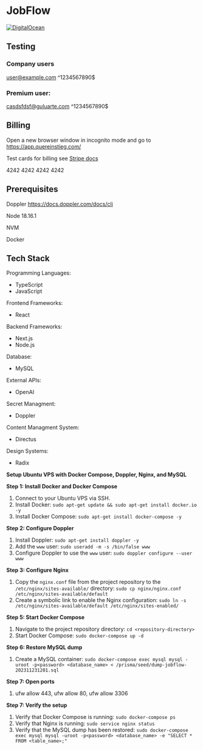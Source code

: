 # JobFlow
[![DigitalOcean](https://web-platforms.sfo2.digitaloceanspaces.com/WWW/Badge%203.svg)](https://www.digitalocean.com/?refcode=038b4c02978c&utm_campaign=Referral_Invite&utm_medium=Referral_Program&utm_source=badge)

## Testing 
### Company users
user@example.com ^1234567890$

### Premium user:
casdsfdsf@guluarte.com ^1234567890$

## Billing

Open a new browser window in incognito mode and go to https://app.quereinstieg.com/

Test cards for billing see [Stripe docs](https://stripe.com/docs/testing?testing-method=card-numbers#visa )

4242 4242 4242 4242

## Prerequisites

Doppler https://docs.doppler.com/docs/cli

Node 18.16.1

NVM

Docker

## Tech Stack

Programming Languages:
  - TypeScript
  - JavaScript

Frontend Frameworks:
  - React

Backend Frameworks:
  - Next.js
  - Node.js
  
Database:
  - MySQL

External APIs:
  - OpenAI

Secret Managment:
  - Doppler

Content Managment System:
  - Directus

Design Systems:
  - Radix

**Setup Ubuntu VPS with Docker Compose, Doppler, Nginx, and MySQL**

**Step 1: Install Docker and Docker Compose**

1. Connect to your Ubuntu VPS via SSH.
2. Install Docker: `sudo apt-get update && sudo apt-get install docker.io -y`
3. Install Docker Compose: `sudo apt-get install docker-compose -y`

**Step 2: Configure Doppler**

1. Install Doppler: `sudo apt-get install doppler -y`
2. Add the `www` user: `sudo useradd -m -s /bin/false www`
3. Configure Doppler to use the `www` user: `sudo doppler configure --user www`

**Step 3: Configure Nginx**

1. Copy the `nginx.conf` file from the project repository to the `/etc/nginx/sites-available/` directory: `sudo cp nginx/nginx.conf /etc/nginx/sites-available/default`
2. Create a symbolic link to enable the Nginx configuration: `sudo ln -s /etc/nginx/sites-available/default /etc/nginx/sites-enabled/`

**Step 5: Start Docker Compose**

1. Navigate to the project repository directory: `cd <repository-directory>`
2. Start Docker Compose: `sudo docker-compose up -d`

**Step 6: Restore MySQL dump**

1. Create a MySQL container: `sudo docker-compose exec mysql mysql -uroot -p<password> <database_name> < /prisma/seed/dump-jobflow-202311231201.sql`

**Step 7: Open ports**

1. ufw allow 443, ufw allow 80, ufw allow 3306

**Step 7: Verify the setup**

1. Verify that Docker Compose is running: `sudo docker-compose ps`
2. Verify that Nginx is running: `sudo service nginx status`
3. Verify that the MySQL dump has been restored: `sudo docker-compose exec mysql mysql -uroot -p<password> <database_name> -e "SELECT * FROM <table_name>;"`

